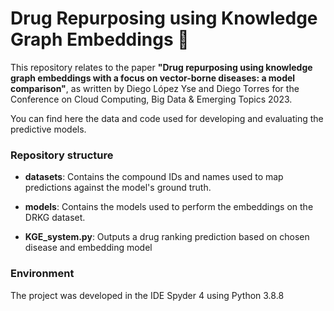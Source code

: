 # Drug Repurposing using Knowledge Graph Embeddings 💊
This repository relates to the paper **"Drug repurposing using knowledge graph embeddings with a focus on vector-borne diseases: a model comparison"**, as written by Diego López Yse and Diego Torres for the Conference on Cloud Computing, Big Data &amp; Emerging Topics 2023.

You can find here the data and code used for developing and evaluating the predictive models.

### Repository structure
- **datasets**: Contains the compound IDs and names used to map predictions against the model's ground truth.

- **models**: Contains the models used to perform the embeddings on the DRKG dataset.

- **KGE_system.py**: Outputs a drug ranking prediction based on chosen disease and embedding model

### Environment
The project was developed in the IDE Spyder 4 using Python 3.8.8

